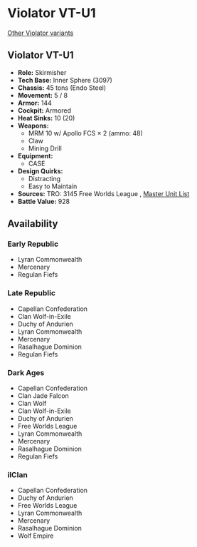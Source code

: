 # Violator VT-U1 

[Other Violator variants](../violator.md) 

## Violator VT-U1 

- **Role:** Skirmisher 
- **Tech Base:** Inner Sphere (3097) 
- **Chassis:** 45 tons (Endo Steel) 
- **Movement:** 5 / 8 
- **Armor:** 144 
- **Cockpit:** Armored 
- **Heat Sinks:** 10 (20) 
- **Weapons:** 
  - MRM 10 w/ Apollo FCS × 2 (ammo: 48) 
  - Claw 
  - Mining Drill 
- **Equipment:** 
  - CASE 
- **Design Quirks:** 
  - Distracting 
  - Easy to Maintain 
- **Sources:** TRO: 3145 Free Worlds League , [Master Unit List](http://masterunitlist.info/Unit/Details/6503) 
- **Battle Value:** 928 

## Availability 

### Early Republic 

- Lyran Commonwealth 
- Mercenary 
- Regulan Fiefs 

### Late Republic 

- Capellan Confederation 
- Clan Wolf-in-Exile 
- Duchy of Andurien 
- Lyran Commonwealth 
- Mercenary 
- Rasalhague Dominion 
- Regulan Fiefs 

### Dark Ages 

- Capellan Confederation 
- Clan Jade Falcon 
- Clan Wolf 
- Clan Wolf-in-Exile 
- Duchy of Andurien 
- Free Worlds League 
- Lyran Commonwealth 
- Mercenary 
- Rasalhague Dominion 
- Regulan Fiefs 

### ilClan 

- Capellan Confederation 
- Duchy of Andurien 
- Free Worlds League 
- Lyran Commonwealth 
- Mercenary 
- Rasalhague Dominion 
- Wolf Empire 

